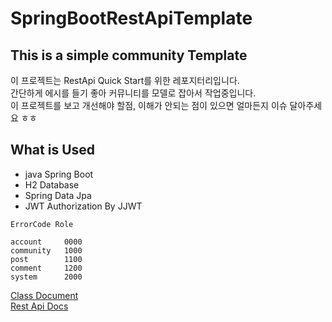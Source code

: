 # SpringBootRestApiTemplate

## This is a simple community Template  
이 프로젝트는 RestApi Quick Start를 위한 레포지터리입니다.  
간단하게 에시를 들기 좋아 커뮤니티를 모델로 잡아서 작업중입니다.  
이 프로젝트를 보고 개선해야 할점, 이해가 안되는 점이 있으면 얼마든지 이슈 달아주세요 ㅎㅎ

## What is Used
- java Spring Boot
- H2 Database
- Spring Data Jpa
- JWT Authorization By JJWT


```
ErrorCode Role

account 	0000
community	1000
post		1100
comment		1200
system		2000

```
[Class Document](https://always0ne.github.io/SpringBootRestApiTemplate/)  
[Rest Api Docs](https://always0ne.github.io/SpringBootRestApiTemplate/ApiDocs.html)